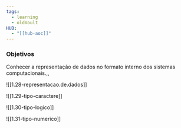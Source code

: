 ```yaml
---
tags:
  - learning
  - oldVoult
HUB:
  - "[[hub-aoc]]"
---
```

### Objetivos 
Conhecer a representação de dados no formato interno dos sistemas computacionais.,,


![[1.28-representacao.de.dados]]


![[1.29-tipo-caractere]]


![[1.30-tipo-logico]]

![[1.31-tipo-numerico]]